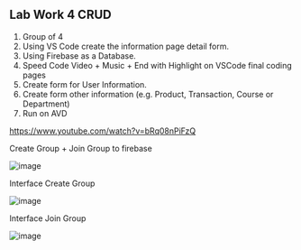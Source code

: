 Lab Work 4
CRUD
-
1. Group of 4
2. Using VS Code create the information page detail form.
3. Using Firebase as a Database.
4. Speed Code Video + Music + End with Highlight on VSCode final coding pages
5. Create form for User Information.
6. Create form other information (e.g. Product, Transaction, Course or Department)
7. Run on AVD


https://www.youtube.com/watch?v=bRq08nPiFzQ

Create Group + Join Group to firebase

![image](https://github.com/addff/2310-ICT602/assets/155615541/1b3a9cec-bf71-433e-8925-e3b5bcd9563c)


Interface Create Group

![image](https://github.com/addff/2310-ICT602/assets/155615541/98b752cb-da8e-4bae-a6d1-72e31cdf1f2a)


Interface Join Group

![image](https://github.com/addff/2310-ICT602/assets/155615541/6d7e1af6-a429-4aaa-bd3a-c33a09295dd9)
